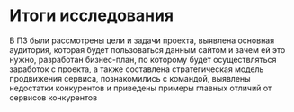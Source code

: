 # Итоги исследования

В ПЗ были рассмотрены цели и задачи проекта, выявлена основная аудитория, которая будет пользоваться данным сайтом
и зачем ей это нужно, разработан бизнес-план, по которому будет осуществляться заработок с проекта, а также составлена
стратегическая модель продвижения сервиса, познакомились с командой, выявлены недостатки конкурентов и приведены примеры
главных отличий от сервисов конкурентов
